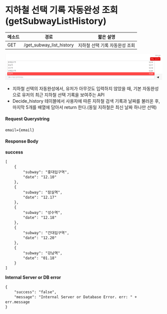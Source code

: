 # 지하철 선택 기록 자동완성 조회 (getSubwayListHistory)

| 메소드 | 경로                     | 짧은 설명                      |
| ------ | ------------------------ | ------------------------------ |
| GET    | /get_subway_list_history | 지하철 선택 기록 자동완성 조회 |

![history_autocomplete](./history_autocomplete.png)
- 지하철 선택의 자동완성에서, 유저가 아무것도 입력하지 않았을 때, 기본 자동완성으로 유저의 최근 지하철 선택 기록을 보여주는 API
- Decide_history 테이블에서 사용자에 따른 지하철 검색 기록과 날짜를 불러온 후, 마지막 5개를 배열에 담아서 return 한다.(동일 지하철은 최신 날짜 하나만 선택)


#### Request Querystring

```
email={email}
```

#### Response Body

**success**

```
[
    {
        "subway": "홍대입구역",
        "date": "12.10"
    },
    {
        "subway": "잠실역",
        "date": "12.17"
    },
    {
        "subway": "성수역",
        "date": "12.18"
    },
    {
        "subway": "건대입구역",
        "date": "12.20"
    },
    {
        "subway": "강남역",
        "date": "01.18"
    }
]
```

**Internal Server or DB error**

```
{
	"success": "false", 
	"message": "Internal Server or Database Error. err: " + err.message
}
```





